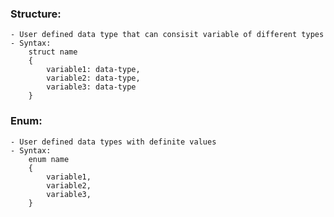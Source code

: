 ### Structure:

    - User defined data type that can consisit variable of different types
    - Syntax:
    	struct name
    	{
    		variable1: data-type,
    		variable2: data-type,
    		variable3: data-type
    	}

### Enum:

    - User defined data types with definite values
    - Syntax:
    	enum name
    	{
    		variable1,
    		variable2,
    		variable3,
    	}
